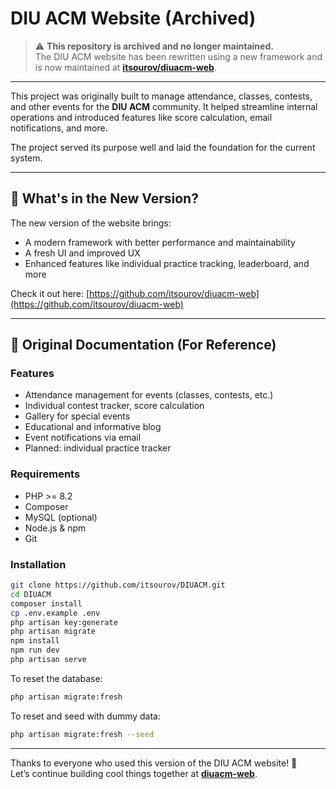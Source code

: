 # DIU ACM Website (Archived)

> ⚠️ **This repository is archived and no longer maintained.**  
> The DIU ACM website has been rewritten using a new framework and is now maintained at [**itsourov/diuacm-web**](https://github.com/itsourov/diuacm-web).

---

This project was originally built to manage attendance, classes, contests, and other events for the **DIU ACM** community. It helped streamline internal operations and introduced features like score calculation, email notifications, and more.

The project served its purpose well and laid the foundation for the current system.

---

## 🚀 What's in the New Version?

The new version of the website brings:

- A modern framework with better performance and maintainability  
- A fresh UI and improved UX  
- Enhanced features like individual practice tracking, leaderboard, and more

Check it out here: [https://github.com/itsourov/diuacm-web](https://github.com/itsourov/diuacm-web)

---

## 🧾 Original Documentation (For Reference)

### Features

- Attendance management for events (classes, contests, etc.)
- Individual contest tracker, score calculation
- Gallery for special events
- Educational and informative blog
- Event notifications via email
- Planned: individual practice tracker

### Requirements

- PHP >= 8.2  
- Composer  
- MySQL (optional)  
- Node.js & npm  
- Git  

### Installation

```bash
git clone https://github.com/itsourov/DIUACM.git
cd DIUACM
composer install
cp .env.example .env
php artisan key:generate
php artisan migrate
npm install
npm run dev
php artisan serve
```

To reset the database:
```bash
php artisan migrate:fresh
```

To reset and seed with dummy data:
```bash
php artisan migrate:fresh --seed
```

---

Thanks to everyone who used this version of the DIU ACM website! 🎉  
Let’s continue building cool things together at [**diuacm-web**](https://github.com/itsourov/diuacm-web).
